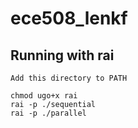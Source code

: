 # ece508_lenkf

## Running with rai

    Add this directory to PATH

    chmod ugo+x rai
    rai -p ./sequential
    rai -p ./parallel